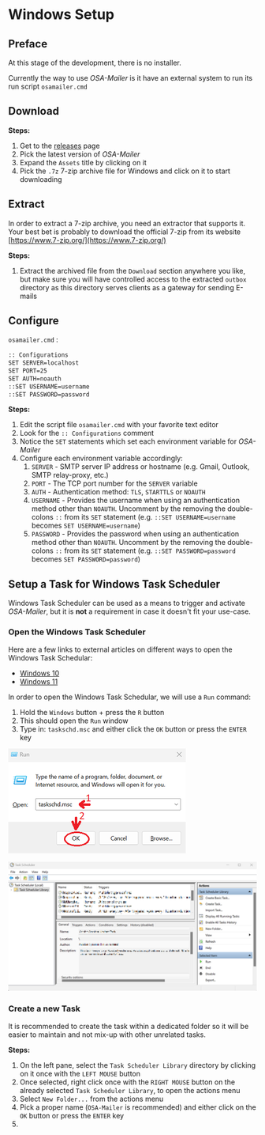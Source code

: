 # Windows Setup

## Preface

At this stage of the development, there is no installer.

Currently the way to use _OSA-Mailer_ is it have an external system to run its run script `osamailer.cmd`

## Download

**Steps:**
1. Get to the [releases](https://github.com/DK26/osa-mailer/releases) page
2. Pick the latest version of _OSA-Mailer_
3. Expand the `Assets` title by clicking on it
4. Pick the `.7z` 7-zip archive file for Windows and click on it to start downloading

## Extract

In order to extract a 7-zip archive, you need an extractor that supports it. Your best bet is probably to download the official 7-zip from its website [https://www.7-zip.org/](https://www.7-zip.org/)

**Steps:**  

1. Extract the archived file from the `Download` section anywhere you like, but make sure you will have controlled access to the extracted `outbox` directory as this directory serves clients as a gateway for sending E-mails

## Configure

`osamailer.cmd` :

```batch
:: Configurations
SET SERVER=localhost
SET PORT=25
SET AUTH=noauth
::SET USERNAME=username
::SET PASSWORD=password
```

**Steps:**

1. Edit the script file `osamailer.cmd` with your favorite text editor
2. Look for the `:: Configurations` comment  
3. Notice the `SET` statements which set each environment variable for _OSA-Mailer_
4. Configure each environment variable accordingly:
   1. `SERVER` - SMTP server IP address or hostname (e.g. Gmail, Outlook, SMTP relay-proxy, etc.)
   2. `PORT` - The TCP port number for the `SERVER` variable
   3. `AUTH` - Authentication method: `TLS`, `STARTTLS` or `NOAUTH`
   4. `USERNAME` - Provides the username when using an authentication method other than `NOAUTH`. Uncomment by the removing the double-colons `::` from its `SET` statement (e.g. `::SET USERNAME=username` becomes `SET USERNAME=username`)
   5. `PASSWORD` - Provides the password when using an authentication method other than `NOAUTH`. Uncomment by the removing the double-colons `::` from its `SET` statement (e.g. `::SET PASSWORD=password` becomes `SET PASSWORD=password`)



## Setup a Task for Windows Task Scheduler

Windows Task Scheduler can be used as a means to trigger and activate _OSA-Mailer_, but it is **not** a requirement in case it doesn't fit your use-case.

### Open the Windows Task Scheduler

Here are a few links to external articles on different ways to open the Windows Task Schedular:
- [Windows 10](https://www.wikihow.com/Open-Task-Scheduler-in-Windows-10)
- [Windows 11](https://www.makeuseof.com/windows-11-open-task-scheduler/)
  
In order to open the Windows Task Schedular, we will use a `Run` command:

1. Hold the `Windows` button + press the `R` button
2. This should open the `Run` window
3. Type in: `taskschd.msc` and either click the `OK` button or press the `ENTER` key

![Run](images/taskschd.png)  

![Windows Task Scheduler](images/task_scheduler.png) 

### Create a new Task

It is recommended to create the task within a dedicated folder so it will be easier to maintain and not mix-up with other unrelated tasks.


**Steps:**
1. On the left pane, select the `Task Scheduler Library` directory by clicking on it once with the `LEFT MOUSE` button
2. Once selected, right click once with the `RIGHT MOUSE` button on the already selected `Task Scheduler Library`, to open the actions menu
3. Select `New Folder...` from the actions menu
4. Pick a proper name (`OSA-Mailer` is recommended) and either click on the `OK` button or press the `ENTER` key
5. 